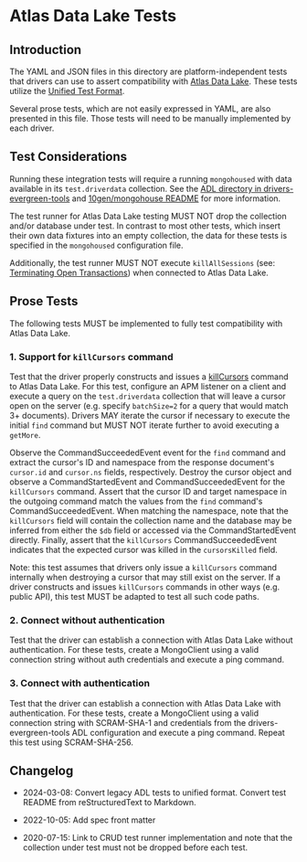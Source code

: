 # Atlas Data Lake Tests

## Introduction

The YAML and JSON files in this directory are platform-independent tests that drivers can use to assert compatibility
with [Atlas Data Lake](https://www.mongodb.com/docs/datalake/). These tests utilize the
[Unified Test Format](../../unified-test-format/unified-test-format.md).

Several prose tests, which are not easily expressed in YAML, are also presented in this file. Those tests will need to
be manually implemented by each driver.

## Test Considerations

Running these integration tests will require a running `mongohoused` with data available in its `test.driverdata`
collection. See the
[ADL directory in drivers-evergreen-tools](https://github.com/mongodb-labs/drivers-evergreen-tools/tree/master/.evergreen/atlas_data_lake)
and [10gen/mongohouse README](https://github.com/10gen/mongohouse/blob/master/README.md) for more information.

The test runner for Atlas Data Lake testing MUST NOT drop the collection and/or database under test. In contrast to most
other tests, which insert their own data fixtures into an empty collection, the data for these tests is specified in the
`mongohoused` configuration file.

Additionally, the test runner MUST NOT execute `killAllSessions` (see:
[Terminating Open Transactions](../../unified-test-format/unified-test-format.md#terminating-open-transactions)) when
connected to Atlas Data Lake.

## Prose Tests

The following tests MUST be implemented to fully test compatibility with Atlas Data Lake.

### 1. Support for `killCursors` command

Test that the driver properly constructs and issues a
[killCursors](https://www.mongodb.com/docs/manual/reference/command/killCursors/) command to Atlas Data Lake. For this
test, configure an APM listener on a client and execute a query on the `test.driverdata` collection that will leave a
cursor open on the server (e.g. specify `batchSize=2` for a query that would match 3+ documents). Drivers MAY iterate
the cursor if necessary to execute the initial `find` command but MUST NOT iterate further to avoid executing a
`getMore`.

Observe the CommandSucceededEvent event for the `find` command and extract the cursor's ID and namespace from the
response document's `cursor.id` and `cursor.ns` fields, respectively. Destroy the cursor object and observe a
CommandStartedEvent and CommandSucceededEvent for the `killCursors` command. Assert that the cursor ID and target
namespace in the outgoing command match the values from the `find` command's CommandSucceededEvent. When matching the
namespace, note that the `killCursors` field will contain the collection name and the database may be inferred from
either the `$db` field or accessed via the CommandStartedEvent directly. Finally, assert that the `killCursors`
CommandSucceededEvent indicates that the expected cursor was killed in the `cursorsKilled` field.

Note: this test assumes that drivers only issue a `killCursors` command internally when destroying a cursor that may
still exist on the server. If a driver constructs and issues `killCursors` commands in other ways (e.g. public API),
this test MUST be adapted to test all such code paths.

### 2. Connect without authentication

Test that the driver can establish a connection with Atlas Data Lake without authentication. For these tests, create a
MongoClient using a valid connection string without auth credentials and execute a ping command.

### 3. Connect with authentication

Test that the driver can establish a connection with Atlas Data Lake with authentication. For these tests, create a
MongoClient using a valid connection string with SCRAM-SHA-1 and credentials from the drivers-evergreen-tools ADL
configuration and execute a ping command. Repeat this test using SCRAM-SHA-256.

## Changelog

- 2024-03-08: Convert legacy ADL tests to unified format. Convert test README from reStructuredText to Markdown.

- 2022-10-05: Add spec front matter

- 2020-07-15: Link to CRUD test runner implementation and note that the collection under test must not be dropped before
    each test.
